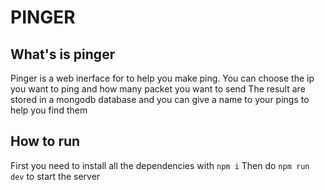 # PINGER

## What's is pinger

Pinger is a web inerface for to help you make ping.
You can choose the ip you want to ping and how many packet you want to send
The result are stored in a mongodb database and you can give a name to your pings to help you find them

## How to run

First you need to install all the dependencies with `npm i`
Then do `npm run dev` to start the server
